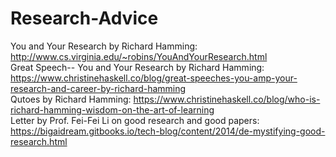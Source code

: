 # Research-Advice

You and Your Research by Richard Hamming: http://www.cs.virginia.edu/~robins/YouAndYourResearch.html <br /> 
Great Speech-- You and Your Research by Richard Hamming: https://www.christinehaskell.co/blog/great-speeches-you-amp-your-research-and-career-by-richard-hamming <br /> 
Qutoes by Richard Hamming: https://www.christinehaskell.co/blog/who-is-richard-hamming-wisdom-on-the-art-of-learning <br /> 
Letter by Prof. Fei-Fei Li on good research and good papers: https://bigaidream.gitbooks.io/tech-blog/content/2014/de-mystifying-good-research.html <br /> 
